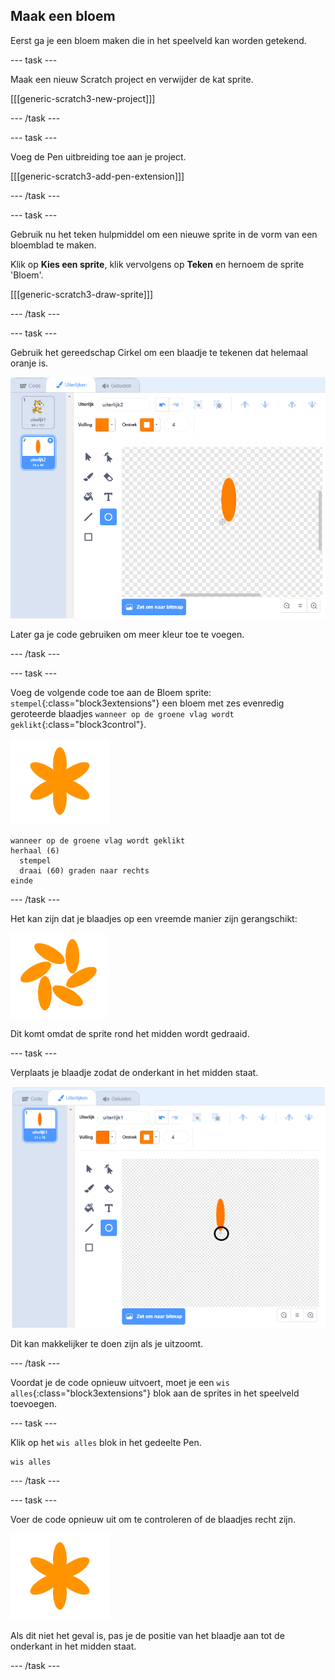 ## Maak een bloem

Eerst ga je een bloem maken die in het speelveld kan worden getekend.

--- task ---

Maak een nieuw Scratch project en verwijder de kat sprite.

[[[generic-scratch3-new-project]]]

--- /task ---

--- task ---

Voeg de Pen uitbreiding toe aan je project.

[[[generic-scratch3-add-pen-extension]]]

--- /task ---

--- task ---

Gebruik nu het teken hulpmiddel om een nieuwe sprite in de vorm van een bloemblad te maken.

Klik op **Kies een sprite**, klik vervolgens op **Teken** en hernoem de sprite 'Bloem'.

[[[generic-scratch3-draw-sprite]]]

--- /task ---

--- task ---

Gebruik het gereedschap Cirkel om een blaadje te tekenen dat helemaal oranje is.

![schermafbeelding](images/flower-petal.png)

Later ga je code gebruiken om meer kleur toe te voegen.

--- /task ---

--- task ---

Voeg de volgende code toe aan de Bloem sprite: `stempel`{:class="block3extensions"} een bloem met zes evenredig geroteerde blaadjes `wanneer op de groene vlag wordt geklikt`{:class="block3control"}.

![schermafbeelding](images/flower-6-straight.png)

```blocks3
wanneer op de groene vlag wordt geklikt
herhaal (6) 
  stempel
  draai (60) graden naar rechts
einde
```

--- /task ---

Het kan zijn dat je blaadjes op een vreemde manier zijn gerangschikt:

![schermafbeelding](images/flower-6-offset.png)

Dit komt omdat de sprite rond het midden wordt gedraaid.

--- task ---

Verplaats je blaadje zodat de onderkant in het midden staat.

![schermafbeelding](images/flower-crosshair-annotated.png)

Dit kan makkelijker te doen zijn als je uitzoomt.

--- /task ---

Voordat je de code opnieuw uitvoert, moet je een `wis alles`{:class="block3extensions"} blok aan de sprites in het speelveld toevoegen.

--- task ---

Klik op het `wis alles` blok in het gedeelte Pen.

```blocks3
wis alles
```

--- /task ---

--- task ---

Voer de code opnieuw uit om te controleren of de blaadjes recht zijn.

![schermafbeelding](images/flower-6-straight.png)

Als dit niet het geval is, pas je de positie van het blaadje aan tot de onderkant in het midden staat.

--- /task ---